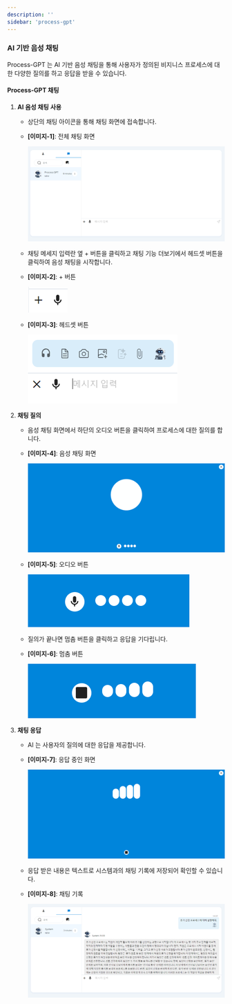 ```yaml
---
description: ''
sidebar: 'process-gpt'
---
```


### AI 기반 음성 채팅

Process-GPT 는 AI 기반 음성 채팅을 통해 사용자가 정의된 비지니스 프로세스에 대한 다양한 질의를 하고 응답을 받을 수 있습니다.

#### Process-GPT 채팅

1. **AI 음성 채팅 사용**
   - 상단의 채팅 아이콘을 통해 채팅 화면에 접속합니다.      
   - **[이미지-1]**: 전체 채팅 화면

      ![](../../uengine-image/process-gpt/process_gpt_ai_chat1.png)

   - 채팅 메세지 입력란 옆 + 버튼을 클릭하고 채팅 기능 더보기에서 헤드셋 버튼을 클릭하여 음성 채팅을 시작합니다.

   - **[이미지-2]**: + 버튼

      ![](../../uengine-image/process-gpt/process_gpt_ai_chat2.png)

   - **[이미지-3]**: 헤드셋 버튼

      ![](../../uengine-image/process-gpt/process_gpt_ai_chat3.png)

2. **채팅 질의**
   - 음성 채팅 화면에서 하단의 오디오 버튼을 클릭하여 프로세스에 대한 질의를 합니다.
   - **[이미지-4]**: 음성 채팅 화면

      ![](../../uengine-image/process-gpt/process_gpt_ai_chat4.png)

   - **[이미지-5]**: 오디오 버튼

      ![](../../uengine-image/process-gpt/process_gpt_ai_chat5.png)

   - 질의가 끝나면 멈춤 버튼을 클릭하고 응답을 기다립니다.
   - **[이미지-6]**: 멈춤 버튼

      ![](../../uengine-image/process-gpt/process_gpt_ai_chat6.png)

3. **채팅 응답**
   - AI 는 사용자의 질의에 대한 응답을 제공합니다.
   - **[이미지-7]**: 응답 중인 화면

      ![](../../uengine-image/process-gpt/process_gpt_ai_chat7.png)

   - 응답 받은 내용은 텍스트로 시스템과의 채팅 기록에 저장되어 확인할 수 있습니다.
   - **[이미지-8]**: 채팅 기록

      ![](../../uengine-image/process-gpt/process_gpt_ai_chat8.png)
